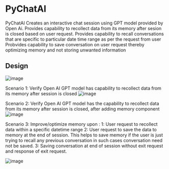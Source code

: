 # PyChatAI
PyChatAI Creates an interactive chat session using GPT model provided by Open Ai.
Provides capability to recollect data from its memory after sesion is closed based on user request.
Provides capability to recall conversations that are specific to particular date time range as per the request from user
Probvides capability to save conversation on user request thereby optimizing memory and not storing unwanted information

## Design
![image](https://github.com/Kishorlal/PyChatAI/assets/68214882/2d38efa8-f794-4429-a8d6-d7fe56c85ead)

Scenario 1:
Verify Open AI GPT model has capability to recollect data from its memory after session is closed
![image](https://github.com/Kishorlal/PyChatAI/assets/68214882/f31b8464-2ca6-4fb1-adcf-a610a733a5c1)

Scenario 2:
Verify Open AI GPT model has the capability to recollect data from its memory after session is closed, after adding memory component
![image](https://github.com/Kishorlal/PyChatAI/assets/68214882/d21dce7f-5691-4893-8b84-48593a9478d1)

Scenario 3:
Improve/optimize memory upon :
1: User request to recollect data within a specific datetime range
2: User request to save the data to memory at the end of session. This helps to save memory if the user is just trying to recall any previous conversation in such cases conversation need not be saved.
3: Saving conversation at end of session without exit request and response of exit request.

![image](https://github.com/Kishorlal/PyChatAI/assets/68214882/fe0d59e5-175d-4f28-8850-130cd6e5b35a)





